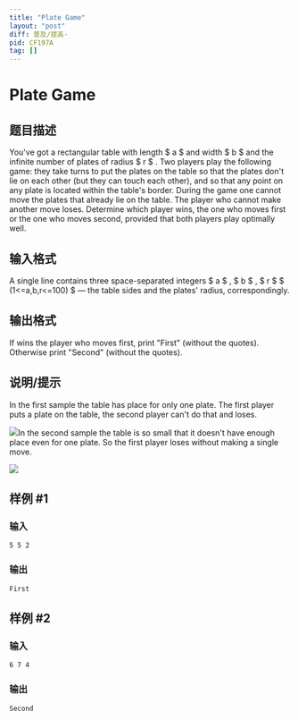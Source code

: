 ```yaml
---
title: "Plate Game"
layout: "post"
diff: 普及/提高-
pid: CF197A
tag: []
---
```


# Plate Game

## 题目描述

You've got a rectangular table with length $ a $ and width $ b $ and the infinite number of plates of radius $ r $ . Two players play the following game: they take turns to put the plates on the table so that the plates don't lie on each other (but they can touch each other), and so that any point on any plate is located within the table's border. During the game one cannot move the plates that already lie on the table. The player who cannot make another move loses. Determine which player wins, the one who moves first or the one who moves second, provided that both players play optimally well.

## 输入格式

A single line contains three space-separated integers $ a $ , $ b $ , $ r $ $ (1<=a,b,r<=100) $ — the table sides and the plates' radius, correspondingly.

## 输出格式

If wins the player who moves first, print "First" (without the quotes). Otherwise print "Second" (without the quotes).

## 说明/提示

In the first sample the table has place for only one plate. The first player puts a plate on the table, the second player can't do that and loses.

 ![](https://cdn.luogu.com.cn/upload/vjudge_pic/CF197A/616ddb445b80df1d3e6e847cff2f0e32d4fd3dd4.png)In the second sample the table is so small that it doesn't have enough place even for one plate. So the first player loses without making a single move.

 ![](https://cdn.luogu.com.cn/upload/vjudge_pic/CF197A/c6393d7d89b7426c75efde7ce23de7dae72901f3.png)

## 样例 #1

### 输入

```
5 5 2

```

### 输出

```
First

```

## 样例 #2

### 输入

```
6 7 4

```

### 输出

```
Second

```

